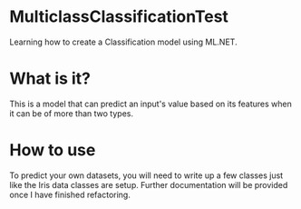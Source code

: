 # MulticlassClassificationTest
Learning how to create a Classification model using ML.NET.

# What is it?
This is a model that can predict an input's value based on its features when it can be of more than two types.

# How to use
To predict your own datasets, you will need to write up a few classes just like the Iris data classes are setup. 
Further documentation will be provided once I have finished refactoring.
